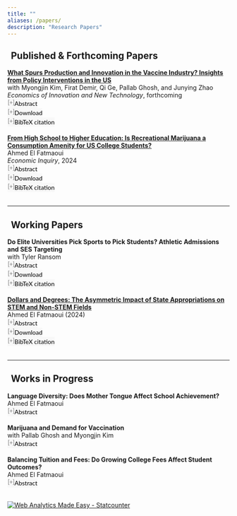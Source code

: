 ```yaml
---
title: ""
aliases: /papers/
description: "Research Papers"
---
```


<link rel="stylesheet" href="https://cdnjs.cloudflare.com/ajax/libs/font-awesome/6.0.0/css/all.min.css">

<style>
button.accordion {
font:14px/1.5 Lato, "Helvetica Neue", Helvetica, Arial, sans-serif;
cursor: pointer;
padding: 0px;
border: none;
text-align: left;
outline: none;
font-size: 100%;
transition: 0.3s;
background-color: #f8f8f8;
}
button.accordion.active, button.accordion:hover {
background-color: #f8f8f8;
}
button.accordion:after {
content: " [+] ";
font-size: 90%;
color:#777;
float: left;
margin-left: 1px;
}
button.accordion.active:after {
content: " [\2212] ";
}
div.panel {
padding: 0 20px;
margin-top: 5px;
display: none;
background-color: white;
font-size: 100%;
}
div.panel.show {
display: block !important;
}
</style>

<h2><a id="published-papers-updated" class="anchor" href="#publications" aria-hidden="true"><span class="octicon octicon-link"></span></a><i class="fas fa-book-open" style="color: #2e7d32; margin-right: 8px;"></i>Published &amp; Forthcoming Papers</h2>

<p style="margin:0"> <a style="margin:0; font-size:100%; font-weight:bold" href="/vax_paper.pdf">What Spurs Production and Innovation in the Vaccine Industry? Insights from Policy Interventions in the US</a> <br> with Myongjin Kim, Firat Demir, Qi Ge, Pallab Ghosh, and Junying Zhao <br> <i>Economics of Innovation and New Technology</i>, forthcoming <br><button class="accordion">Abstract</button><div class="panel" style="background-color: #F1F1F1; color: #666; padding: 10px;"><p>This paper investigates the impact of supply- and demand-side policy interventions on firms' output and innovation. Leveraging a unique dataset on vaccine production and development, we evaluate the effectiveness of a tort reform, a supply-side policy intervention that reduces vaccine manufacturers' product liability, and a demand-side policy intervention, the expansion of Medicare coverage of select vaccine products. Our difference-in-differences analysis indicates that while both interventions result in significant increases in vaccine production, the impact of the demand-side policy can be 3-6 times greater in magnitude. There is also evidence suggesting that vaccine development responds exclusively to the demand-side policy.</p></div><p style="margin:0"><button class="accordion">Download</button><div class="panel" style="background-color: #F1F1F1; color: #666; padding: 10px;"><p><a href="/vax_paper.pdf">Paper</a></p></div><p style="margin:0"><button class="accordion">BibTeX citation</button><div class="panel" style="background-color: #F1F1F1; color: #666; padding: 10px;"><p><pre><code>@article{kim_al2025vaccine,author = {Myongjin Kim and Firat Demir and Ahmed El Fatmaoui and Qi Ge and Pallab Ghosh and Junying Zhao},title = {What Spurs Production and Innovation in the Vaccine Industry? Insights from Policy Interventions in the US},journal = {Economics of Innovation and New Technology},year = {forthcoming},note = {Accepted for publication}}</code></pre></p></div><br>

<p style="margin:0"> <a style="margin:0; font-size:100%; font-weight:bold" href="https://onlinelibrary.wiley.com/doi/full/10.1111/ecin.13225">From High School to Higher Education: Is Recreational Marijuana a Consumption Amenity for US College Students?</a> <br> Ahmed El Fatmaoui <br> <i>Economic Inquiry</i>, 2024 <br><button class="accordion">Abstract</button><div class="panel" style="background-color: #F1F1F1; color: #666; padding: 10px;"><p>This paper examines how recreational marijuana legalization (RML) affects first-time college enrollment in the US using a unique college-level dataset and various estimation methods such as difference-in-differences and event study. I find that RML increases enrollments by approximately up to 9%, without compromising degree completion or graduation rate, and it boosts college competitiveness by offering a positive amenity, as evidenced by the rise in out-of-state enrollments relative to neighboring states. In addition, I find no evidence that RML affects college prices, quality, or in-state enrollment. This effect is stronger for non-selective public colleges in early-adopting RML states.</p></div><p style="margin:0"><button class="accordion">Download</button><div class="panel" style="background-color: #F1F1F1; color: #666; padding: 10px;"><p><a href="/rm_paper.pdf">Paper</a> <br> <a href="https://www.openicpsr.org/openicpsr/project/198801/version/V2/view">Code and data</a> <br> <a href="/rm_present.pdf">Presentation slides</a></p></div><p style="margin:0"><button class="accordion">BibTeX citation</button><div class="panel" style="background-color: #F1F1F1; color: #666; padding: 10px;"><p><pre><code>@article{elfatmaoui2024marijuana,author = {Ahmed El Fatmaoui},title = {From High School to Higher Education: Is Recreational Marijuana a Consumption Amenity for US College Students?},journal = {Economic Inquiry},year = {2024},doi = {10.1111/ecin.13225}}</code></pre></p></div><br>

<hr>

<h2><a id="working-papers" class="anchor" href="#workingpapers" aria-hidden="true"><span class="octicon octicon-link"></span></a><i class="fas fa-file-alt" style="color: #1976d2; margin-right: 8px;"></i>Working Papers</h2>


<p style="margin:0"> <a style="margin:0; font-size:100%; font-weight:bold">Do Elite Universities Pick Sports to Pick Students? Athletic Admissions and SES Targeting</a> <br> with Tyler Ransom <br><button class="accordion">Abstract</button><div class="panel" style="background-color: #F1F1F1; color: #666; padding: 10px;"><p>This study investigates the extent to which U.S. universities strategically use athletic admissions to shape the socioeconomic status (SES) of their student bodies. Using a novel dataset linking NCAA roster data to neighborhood characteristics, we document substantial SES segregation across sports and universities. More selective institutions, particularly elite private universities, allocate up to 30% of enrollment to athletes who typically come from higher-SES backgrounds than their non-athlete peers. However, contrary to popular belief, we find that elite institutions enroll similarly wealthy athletes across all sports. Estimates of our structural model of sports bundle choice reveal that this SES homogeneity across sports limits universities' ability to systematically choose sports offerings to target higher-SES students. Counterfactual analyses demonstrate that athletic enrollment caps would create additional seats for non-athletes but require complementary policies to meaningfully impact socioeconomic mobility.</p></div><p style="margin:0"><button class="accordion">Download</button><div class="panel" style="background-color: #F1F1F1; color: #666; padding: 10px;"><p><a href="https://tyleransom.github.io/research/college-sports-SES.pdf">Paper</a></p></div><p style="margin:0"><button class="accordion">BibTeX citation</button><div class="panel" style="background-color: #F1F1F1; color: #666; padding: 10px;"><p><pre><code>@article{elfatmaoui_ransom2024sports,author = {Ahmed El Fatmaoui and Tyler Ransom},title = {Do Elite Universities Pick Sports to Pick Students? Athletic Admissions and SES Targeting},year = {2024},note = {Working Paper}}</code></pre></p></div><br>

<p style="margin:0"> <a style="margin:0; font-size:100%; font-weight:bold" href="https://papers.ssrn.com/sol3/papers.cfm?abstract_id=5000787">Dollars and Degrees: The Asymmetric Impact of State Appropriations on STEM and Non-STEM Fields</a> <br> Ahmed El Fatmaoui (2024) <br><button class="accordion">Abstract</button><div class="panel" style="background-color: #F1F1F1; color: #666; padding: 10px;"><p>This study examines the differential impact of state appropriations on STEM and non-STEM degree completion at U.S. public four-year institutions. Using a panel dataset from 2003 to 2019 and a Bartik-style instrumental variables approach, I find that state funding disproportionately affects STEM degree completion, with little to no impact on Non-STEM degrees. A 10% increase in state appropriations leads to a 3.4% increase in STEM degrees conferred, primarily four years after the funding change. This effect is concentrated among male students, science STEM majors, and non-selective institutions. Increased state support leads to higher institutional spending, and more STEM programs–factors that impact STEM degree completion more than non-STEM fields.</p></div><p style="margin:0"><button class="accordion">Download</button><div class="panel" style="background-color: #F1F1F1; color: #666; padding: 10px;"><p><a href="https://papers.ssrn.com/sol3/papers.cfm?abstract_id=5000787">Paper (SSRN)</a></p></div><p style="margin:0"><button class="accordion">BibTeX citation</button><div class="panel" style="background-color: #F1F1F1; color: #666; padding: 10px;"><p><pre><code>@article{elfatmaoui2024dollars,author = {Ahmed El Fatmaoui},title = {Dollars and Degrees: The Asymmetric Impact of State Appropriations on STEM and Non-STEM Fields},year = {2024},note = {Working Paper}}</code></pre></p></div><br>

<hr>

<h2><a id="works-in-progress" class="anchor" href="#workinprogress" aria-hidden="true"><span class="octicon octicon-link"></span></a><i class="fas fa-clipboard-list" style="color: #1976d2; margin-right: 8px;"></i>Works in Progress</h2>

<p style="margin:0"> <b>Language Diversity: Does Mother Tongue Affect School Achievement?</b> <br> Ahmed El Fatmaoui <br><button class="accordion">Abstract</button><div class="panel" style="background-color: #F1F1F1; color: #666; padding: 10px;"><p>This study investigates the returns to mother tongue instruction, exploiting linguistic heterogeneity between Arabic and Berber languages in Morocco. Using a random 10% census sample of over 800,000 school-aged individuals, the analysis employs a probit model controlling for economic, demographic, and regional factors. Results indicate that speaking a different language from the medium of instruction reduces enrollment and completion probabilities by up to 3.5 percentage points. This effect concentrates among younger children (grades 1-6) and is minimal in regions with higher pre-school attendance. These findings contribute to the literature on human capital formation in multilingual contexts and inform educational policy in linguistically diverse societies.</p></div><br>

<p style="margin:0"> <b>Marijuana and Demand for Vaccination</b> <br> with Pallab Ghosh and Myongjin Kim <br><button class="accordion">Abstract</button><div class="panel" style="background-color: #F1F1F1; color: #666; padding: 10px;"><p>We study how healthcare system interactions triggered by non-health policies can affect preventive health behavior. Leveraging staggered U.S. state-level rollouts of medical and recreational marijuana legalization from 2002–2020, we show that requiring physician/hospital visits under medical marijuana laws (MML) leads to a significant increase in flu vaccination uptake, while recreational marijuana laws (RML) which remove the healthcare access requirement do not so. This differential design allows us a clean decomposition of behavioral mechanisms: the increased vaccine uptake under MML is driven by doctor engagement rather than marijuana use per se. Using adverse event (AE) data, we further document a second "nested" channel: marijuana use reduces vaccine-related AE reports, likely by alleviating post-vaccination pain, thereby reducing vaccination aversion, which is not mechanical but behavioral mechanism. We decompose these two channels by utilizing the MML and RML variations. MML modestly increases AE reports through higher exposure, while RML reduces them, which is supported by rational inattention theory as well as the cost-effort model. We also explore heterogeneity across different racial groups, age groups, income and insurance coverage and find that the impact is even stronger for the specific racial group and for more insurance accessibility. Our results suggest that unrelated regulatory environments can generate meaningful spillovers in public health, and that low-cost provider interactions embedded in non-health policies may serve as effective nudges for preventive care.</p></div><br>

<p style="margin:0"> <b>Balancing Tuition and Fees: Do Growing College Fees Affect Student Outcomes?</b> <br> Ahmed El Fatmaoui <br><button class="accordion">Abstract</button><div class="panel" style="background-color: #F1F1F1; color: #666; padding: 10px;"><p>I investigate the relationship between tuition and fees at US public four-year universities, driven by tuition caps and freeze policies. I find that a one-dollar increase in tuition results in a 45 to 62 cent reduction in fees. This substitution effect arises from state-imposed tuition caps and freezes, which limit tuition increases and lead some institutions to raise or introduce new fees instead. Employing an instrumental variable approach with tuition restriction policies, I reveal that while the fee share has a negative but insignificant effect on first-time college enrollment, it significantly impacts STEM major completions. A 10 percentage point increase in fee share leads to a 1.6 percent decrease in STEM major awards, highlighting the differential effects of fees on various academic programs.</p></div><br>

<script> 
var acc = document.getElementsByClassName("accordion");
var i;
for (i = 0; i < acc.length; i++) {
    acc[i].onclick = function(){
        this.classList.toggle("active");
        this.parentNode.nextElementSibling.classList.toggle("show");
  }
}
</script>

<!-- Default Statcounter code for my personal web
https://ahmedelfatmaoui.github.io/ -->
<script type="text/javascript">
var sc_project=13158462; 
var sc_invisible=1; 
var sc_security="62bc3333"; 
</script>
<script type="text/javascript"
src="https://www.statcounter.com/counter/counter.js"
async></script>
<noscript><div class="statcounter"><a title="Web Analytics
Made Easy - Statcounter" href="https://statcounter.com/"
target="_blank"><img class="statcounter"
src="https://c.statcounter.com/13158462/0/62bc3333/1/"
alt="Web Analytics Made Easy - Statcounter"
referrerPolicy="no-referrer-when-downgrade"></a></div></noscript>
<!-- End of Statcounter Code -->

